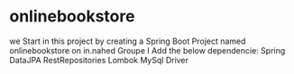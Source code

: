# onlinebookstore
we Start in this project by creating a Spring Boot Project named onlinebookstore on in.nahed Groupe
I Add the below dependencie:
Spring DataJPA
RestRepositories
Lombok
MySql Driver
